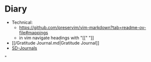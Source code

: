 # Diary

- Technical:
	- https://github.com/preservim/vim-markdown?tab=readme-ov-file#mappings
	- in vim navigate headings with "[[" "]]
- [[/Gratitude Journal.md|Gratitude Journal]]
- [SD-Journals](SD-Journals)

"
